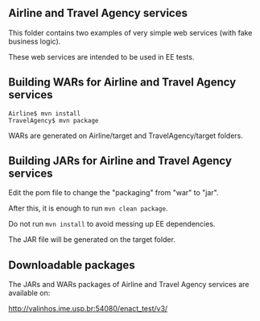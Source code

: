 Airline and Travel Agency services
----------------------------------

This folder contains two examples of very simple web services (with fake business logic).

These web services are intended to be used in EE tests.


Building WARs for Airline and Travel Agency services
----------------------------------------------------

```
Airline$ mvn install
TravelAgency$ mvn package
```

WARs are generated on Airline/target and TravelAgency/target folders.


Building JARs for Airline and Travel Agency services
----------------------------------------------------

Edit the pom file to change the "packaging" from "war" to "jar".

After this, it is enough to run `mvn clean package`. 

Do not run `mvn install` to avoid messing up EE dependencies.

The JAR file will be generated on the target folder.


Downloadable packages
---------------------

The JARs and WARs packages of Airline and Travel Agency services are available on:

http://valinhos.ime.usp.br:54080/enact_test/v3/



